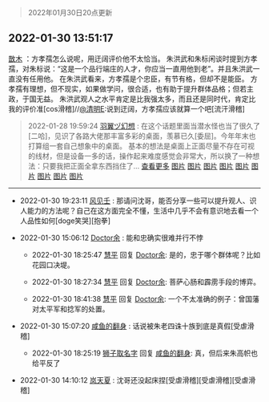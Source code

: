 > 2022年01月30日20点更新
<link rel="stylesheet" href="https://cdn.jsdelivr.net/gh/taotie6/sampleJSON@main/css/photo_show.css">
<meta name="referrer" content="no-referrer" />


 ## 2022-01-30 13:51:17 

 [㪚木](https://www.coolapk.com/feed/33200615?shareKey=MjlhMjY5N2YxNWZhNjFmNjM3YWM~) ：方孝孺怎么说呢，用迂阔评价他不太恰当。
朱洪武和朱标闲谈时提到方孝孺，对朱标说：“这是一个品行端庄的人才，你应当一直用他到老”。并且朱洪武一直没有任用他。
在朱洪武看来，方孝孺是个忠臣，有节有格，但却不是能臣。
方孝孺有理想，但不现实，如果做学问，很合适，也有助于提升群体品格<!--break-->；但若主政，于国无益。
朱洪武观人之水平肯定是比我强太多，而且还是同时代，肯定比我的评价准[cos滑稽]//<a class="feed-link-uname" href="/u/清明E">@清明E</a>:说到迂阔，方孝孺应该就算一个吧[流汗滑稽] 

<div class="album">
</div>

> 2022-01-28 19:59:24 
> [羽翼ヅ幻想](https://www.coolapk.com/feed/33164385?shareKey=NDgzNDhiOGUwZjY5NjFmNjM3YWM~) : 在这个话题里面当潜水怪也当了很久了[二哈]，见识了各路大佬那丰富多彩的桌面，羡慕已久[委屈]。今年年末也打算组一套自己想象中的桌面。        基本的想法是桌面上正面尽量不存在可视的线材，但是设备一多的话，操作起来难度感觉会非常大，所以换了一种想法：只要我把正面全拿东西挡住了... <a href="">查看更多</a> 
[图片](http://image.coolapk.com/feed/2022/0128/19/622695_1160_4787_600@3778x2193.jpg)
[图片](http://image.coolapk.com/feed/2022/0128/19/622695_1160_4827_835@2494x3325.jpg)
[图片](http://image.coolapk.com/feed/2022/0128/19/622695_1160_4791_583@2974x2788.jpg)
[图片](http://image.coolapk.com/feed/2022/0128/19/622695_1160_5056_871@4032x1790.jpg)
[图片](http://image.coolapk.com/feed/2022/0128/19/622695_1160_4106_61@3450x1283.jpg)
[图片](http://image.coolapk.com/feed/2022/0128/19/622695_1161_6426_800@987x766.jpg)
[图片](http://image.coolapk.com/feed/2022/0128/19/622695_1162_052_433@3787x1943.jpg)
[图片](http://image.coolapk.com/feed/2022/0128/19/622695_1162_1064_433@3892x1938.jpg)
[图片](http://image.coolapk.com/feed/2022/0128/19/622695_1161_8264_560@2135x2016.jpg)

 ------- 

- 2022-01-30 19:23:11 [风见壬](uid=1512297) : 那请问沈哥，能否分享一些可以提升观人、识人能力的方法呢？自己在这方面完全不懂，生活中几乎不会有意识地去看一个人品性如何[doge笑哭][抱拳] 

- 2022-01-30 15:06:12 [Doctor余](uid=1383402) : 能和忠确实很难并行不悖 

    - 2022-01-30 18:25:47 [慧平](uid=1466942) 回复 [Doctor余](uid=1383402): 是的，忠于哪个群体呢？比如花园口决堤。 

    - 2022-01-30 18:27:34 [慧平](uid=1466942) 回复 [Doctor余](uid=1383402): 菩萨心肠和霹雳手段的博弈。 

    - 2022-01-30 18:41:38 [慧平](uid=1466942) 回复 [Doctor余](uid=1383402): 一个不太准确的例子：曾国藩对太平军和捻军的处置。 

- 2022-01-30 15:07:20 [咸鱼的翻身](uid=3945270) : 话说被朱老四诛十族到底是真假[受虐滑稽] 

    - 2022-01-30 18:25:19 [狮子取名字](uid=3623865) 回复 [咸鱼的翻身](uid=3945270): 真，但后来朱高帜也给平反了 

- 2022-01-30 14:10:12 [岚天夏](uid=1974131) : 沈哥还没起床捏[受虐滑稽][受虐滑稽][受虐滑稽] 

